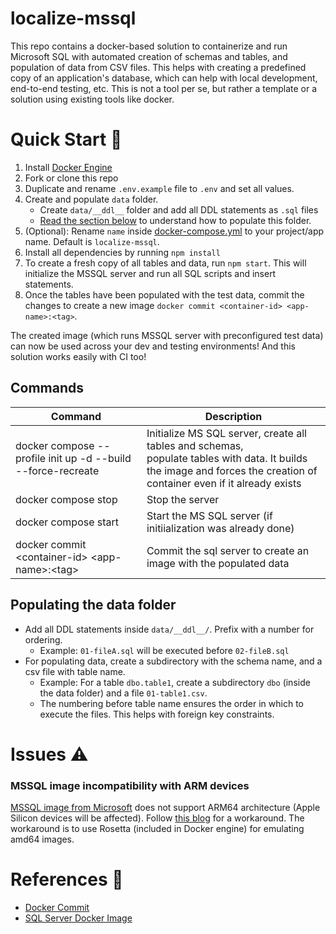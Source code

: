 # localize-mssql
This repo contains a docker-based solution to containerize and run Microsoft SQL with automated creation of schemas and tables, and population of data from CSV files. This helps with creating a predefined copy of an application's database, which can help with local development, end-to-end testing, etc. This is not a tool per se, but rather a template or a solution using existing tools like docker.
 
# Quick Start 🚀
1. Install [Docker Engine](https://docs.docker.com/engine/install/)
2. Fork or clone this repo
3. Duplicate and rename `.env.example` file to `.env` and set all values.
4. Create and populate `data` folder. 
   - Create `data/__ddl__` folder and add all DDL statements as `.sql` files
   - [Read the section below](#populating-the-data-folder) to understand how to populate this folder.
6. (Optional): Rename `name` inside [docker-compose.yml](https://github.com/Sanjay-George/localize-mssql/blob/06dec3986962da9ca33f85e6967a88870b6c0b85/docker-compose.yml#L1) to your project/app name. Default is `localize-mssql`.
7. Install all dependencies by running `npm install`
8. To create a fresh copy of all tables and data, run `npm start`. This will initialize the MSSQL server and run all SQL scripts and insert statements.
9. Once the tables have been populated with the test data, commit the changes to create a new image `docker commit <container-id> <app-name>:<tag>`.

The created image (which runs MSSQL server with preconfigured test data) can now be used across your dev and testing environments! And this solution works easily with CI too! 

## Commands
| Command | Description |
| --- | --- |
| docker compose --profile init up -d --build --force-recreate | Initialize MS SQL server, create all tables and schemas, <br/> populate tables with data. It builds the image and forces the creation of container even if it already exists |
| docker compose stop | Stop the server |
| docker compose start | Start the MS SQL server (if initiialization was already done) |
| docker commit \<container-id> \<app-name>:\<tag> | Commit the sql server to create an image with the populated data |

## Populating the data folder
- Add all DDL statements inside `data/__ddl__/`. Prefix with a number for ordering.
    - Example: `01-fileA.sql` will be executed before `02-fileB.sql`  
- For populating data, create a subdirectory with the schema name, and a csv file with table name.
    - Example: For a table `dbo.table1`, create a subdirectory `dbo` (inside the data folder) and a file `01-table1.csv`.
    - The numbering before table name ensures the order in which to execute the files. This helps with foreign key constraints.

# Issues ⚠️
### MSSQL image incompatibility with ARM devices
[MSSQL image from Microsoft](https://hub.docker.com/_/microsoft-mssql-server) does not support ARM64 architecture (Apple Silicon devices will be affected). Follow [this blog](https://devblogs.microsoft.com/azure-sql/development-with-sql-in-containers-on-macos/) for a workaround. The workaround is to use Rosetta (included in Docker engine) for emulating amd64 images.


# References 📃
- [Docker Commit](https://docs.docker.com/engine/reference/commandline/commit/)
- [SQL Server Docker Image](https://learn.microsoft.com/en-us/sql/linux/quickstart-install-connect-docker?view=sql-server-ver16)
